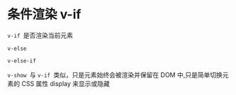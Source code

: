 
# 条件渲染 v-if

`v-if `是否渲染当前元素

`v-else`

`v-else-if`

`v-show `与 `v-if `类似，只是元素始终会被渲染并保留在 DOM 中,只是简单切换元素的 CSS 属性 display 来显示或隐藏
